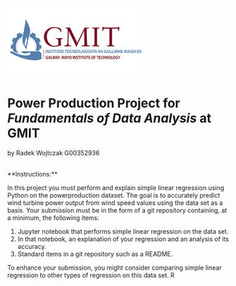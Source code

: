 <centre>![GMIT](img/gmitlogo.png)<br></centre>
# Power Production Project for *Fundamentals of Data Analysis* at GMIT
by Radek Wojtczak G00352936<br>


<br>
**Instructions:**

In this project you must perform and explain simple linear regression using Python
on the powerproduction dataset. The goal is to accurately predict wind turbine power output from wind speed values using the data set as a basis.
Your submission must be in the form of a git repository containing, at a minimum, the
following items:
1. Jupyter notebook that performs simple linear regression on the data set.
2. In that notebook, an explanation of your regression and an analysis of its accuracy.
3. Standard items in a git repository such as a README.

To enhance your submission, you might consider comparing simple linear regression to
other types of regression on this data set. R
